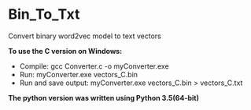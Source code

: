 # Bin_To_Txt
Convert binary word2vec model to text vectors

**To use the C version on Windows:**
- Compile: gcc Converter.c -o myConverter.exe
- Run: myConverter.exe vectors_C.bin
- Run and save output: myConverter.exe vectors_C.bin > vectors_C.txt

**The python version was written using Python 3.5(64-bit)**
